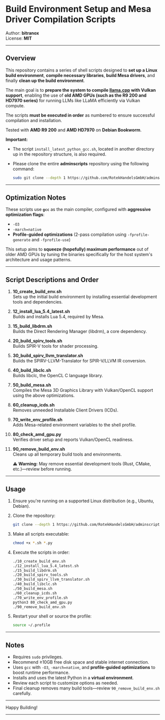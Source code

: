 # Build Environment Setup and Mesa Driver Compilation Scripts

Author: **bitranox**  
License: **MIT**

---

## Overview

This repository contains a series of shell scripts designed to **set up a Linux build environment**, **compile necessary libraries**, **build Mesa drivers**, and finally **clean up the build environment**.

The main goal is to **prepare the system to compile [llama.cpp](https://github.com/ggerganov/llama.cpp) with Vulkan support**, enabling the use of **old AMD GPUs (such as the R9 200 and HD7970 series)** for running LLMs like LLaMA efficiently via Vulkan compute.

The scripts **must be executed in order** as numbered to ensure successful compilation and installation.

Tested with **AMD R9 200** and **AMD HD7970** on **Debian Bookworm**.

**Important:**
- The script `install_latest_python_gcc.sh`, located in another directory up in the repository structure, is also required.
- Please clone the entire **adminscripts** repository using the following command:

  ```bash
  sudo git clone --depth 1 https://github.com/RotekHandelsGmbH/adminscripts.git
  ```

---

## Optimization Notes

These scripts use **`gcc`** as the main compiler, configured with **aggressive optimization flags**:

- `-O3`
- `-march=native`
- **Profile-guided optimizations** (2-pass compilation using `-fprofile-generate` and `-fprofile-use`)

This setup aims to **squeeze (hopefully) maximum performance** out of older AMD GPUs by tuning the binaries specifically for the host system's architecture and 
usage patterns.

---

## Script Descriptions and Order

1. **10_create_build_env.sh**  
   Sets up the initial build environment by installing essential development tools and dependencies.

2. **12_install_lua_5.4_latest.sh**  
   Builds and installs Lua 5.4, required by Mesa.

3. **15_build_libdrm.sh**  
   Builds the Direct Rendering Manager (libdrm), a core dependency.

4. **20_build_spirv_tools.sh**  
   Builds SPIR-V tools for shader processing.

5. **30_build_spirv_llvm_translator.sh**  
   Builds the SPIRV-LLVM-Translator for SPIR-V/LLVM IR conversion.

6. **40_build_libclc.sh**  
   Builds libclc, the OpenCL C language library.

7. **50_build_mesa.sh**  
   Compiles the Mesa 3D Graphics Library with Vulkan/OpenCL support using the above optimizations.

8. **60_cleanup_icds.sh**  
   Removes unneeded Installable Client Drivers (ICDs).

9. **70_write_env_profile.sh**  
   Adds Mesa-related environment variables to the shell profile.

10. **80_check_amd_gpu.py**  
    Verifies driver setup and reports Vulkan/OpenCL readiness.

11. **90_remove_build_env.sh**  
    Cleans up all temporary build tools and environments.

    ⚠️ **Warning:** May remove essential development tools (Rust, CMake, etc.)—review before running.

---

## Usage

1. Ensure you're running on a supported Linux distribution (e.g., Ubuntu, Debian).
2. Clone the repository:

   ```bash
   git clone --depth 1 https://github.com/RotekHandelsGmbH/adminscripts.git
   ```

3. Make all scripts executable:

   ```bash
   chmod +x *.sh *.py
   ```

4. Execute the scripts in order:

   ```bash
   ./10_create_build_env.sh
   ./12_install_lua_5.4_latest.sh
   ./15_build_libdrm.sh
   ./20_build_spirv_tools.sh
   ./30_build_spirv_llvm_translator.sh
   ./40_build_libclc.sh
   ./50_build_mesa.sh
   ./60_cleanup_icds.sh
   ./70_write_env_profile.sh
   python3 80_check_amd_gpu.py
   ./90_remove_build_env.sh
   ```

5. Restart your shell or source the profile:

   ```bash
   source ~/.profile
   ```

---

## Notes

- Requires `sudo` privileges.
- Recommend ≥10GB free disk space and stable internet connection.
- Uses `gcc` with `-O3`, `-march=native`, and **profile-guided optimizations** to boost runtime performance.
- Installs and uses the latest Python in a **virtual environment**.
- Review each script to customize options as needed.
- Final cleanup removes many build tools—review `90_remove_build_env.sh` carefully.

---

Happy Building!

---

